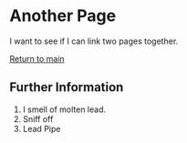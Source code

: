 # Another Page

I want to see if I can link two pages together.

[Return to main](/test)

## Further Information

1. I smell of molten lead.
2. Sniff off
3. Lead Pipe
